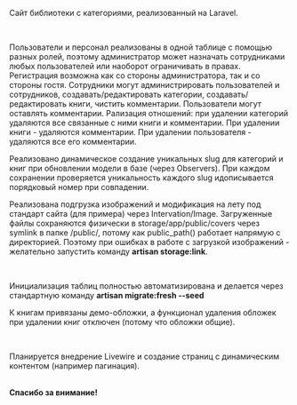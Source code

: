 <p>Сайт библиотеки с категориями, реализованный на Laravel.</p>
<br>
<p>Пользователи и персонал реализованы в одной таблице с помощью разных ролей, поэтому администратор может назначать сотрудниками любых пользователей или наоборот ограничивать в правах. Регистрация возможна как со стороны администратора, так и со стороны гостя.
Сотрудники могут администрировать пользователей и сотрудников, создавать/редактировать категории, создавать/редактировать книги, чистить комментарии. Пользователи могут оставлять комментарии.
Рализация отношений: при удалении категорий удаляются все связанные с ними книги и комментарии. При удалении книги - удаляются комментарии. При удалении пользователя - удаляются все его комментарии.</p>
<p>Реализовано динамическое создание уникальных slug для категорий и книг при обновлении модели в базе (через Observers). При каждом сохранении проверяется уникальность каждого slug идописывается порядковый номер при совпадении.</p>
<p>Реализована подгрузка изображений и модификация на лету под стандарт сайта (для примера) через Intervation/Image. Загруженные файлы сохраняются физически в storage/app/public/covers через symlink в папке /public/, потому как public_path() работает напрямую с директорией. Поэтому при ошибках в работе с загрузкой изображений - желательно запустить команду <b>artisan storage:link</b>.</p>
<br>
<p>Инициализация таблиц полностью автоматизирована и делается через стандартную команду <b>artisan migrate:fresh --seed</b></p>
<p>К книгам привязаны демо-обложки, а функционал удаления обложек при удалении книг отключен (потому что обложки общие).</p>
<br>
<p>Планируется внедрение Livewire и создание страниц с динамическим контентом (например пагинация).</p>
<br>
<b>Спасибо за внимание!</b>
